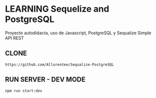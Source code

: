 # LEARNING Sequelize and PostgreSQL

Proyecto autodidacta, uso de Javascript, PostgreSQL y Sequalize
Simple API REST

## CLONE
 
```
https://github.com/Allorentee/Sequalize-PostgreSQL
```

## RUN SERVER - DEV MODE

```
npm run start:dev
```
